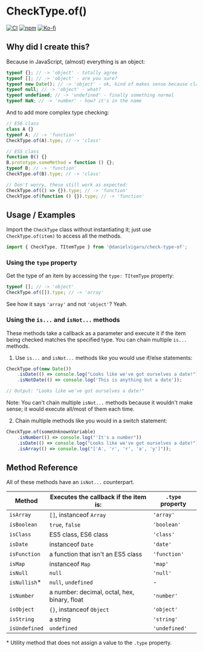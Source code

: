 # CheckType.of()

[![CI](https://github.com/danielvigaru/check-type-of/actions/workflows/node.js.yml/badge.svg)](https://github.com/danielvigaru/check-type-of/actions/workflows/node.js.yml)
[![npm](https://img.shields.io/badge/npm-FFF?style=flat&logo=npm&logoColor=fff&color=CB3837)](https://www.npmjs.com/package/@danielvigaru/check-type-of)
[![Ko-fi](https://img.shields.io/badge/Ko--fi-FF5E5B?style=flat&logo=ko-fi&logoColor=white&color=D34F4C)](https://ko-fi.com/Y8Y1DZBZU)

## Why did I create this?

Because in JavaScript, (almost) everything is an object:

```javascript
typeof {}; // -> 'object' - totally agree
typeof []; // -> 'object' - are you sure?
typeof new Date(); // -> 'object' - ok, kind of makes sense because class instances are objects in JS, but it's useless
typeof null; // -> 'object' - what?
typeof undefined; // -> 'undefined' - finally something normal
typeof NaN; // -> 'number' - how? it's in the name
```

And to add more complex type checking:

```javascript
// ES6 class
class A {}
typeof A; // -> 'function'
CheckType.of(A).type; // -> 'class'

// ES5 class
function B() {}
B.prototype.someMethod = function () {};
typeof B; // -> 'function'
CheckType.of(B).type; // -> 'class'

// Don't worry, these still work as expected:
CheckType.of(() => {}).type; // -> 'function'
CheckType.of(function () {}).type; // -> 'function'
```

## Usage / Examples

Import the `CheckType` class without instantiating it; just use `CheckType.of(item)` to access all the methods.

```javascript
import { CheckType, TItemType } from '@danielvigaru/check-type-of';
```

### Using the `type` property

Get the type of an item by accessing the `type: TItemType` property:

```javascript
typeof []; // -> 'object'
CheckType.of([]).type; // -> 'array'
```

See how it says `'array'` and not `'object'`? Yeah.

### Using the `is...` and `isNot...` methods

These methods take a callback as a parameter and execute it if the item being checked matches the specified type. You can chain multiple `is...` methods.

1. Use `is...` and `isNot...` methods like you would use if/else statements:

```javascript
CheckType.of(new Date())
    .isDate(() => console.log("Looks like we've got ourselves a date!"))
    .isNotDate(() => console.log('This is anything but a date'));

// Output: "Looks like we've got ourselves a date!"
```

Note: You can't chain multiple `isNot...` methods because it wouldn't make sense; it would execute all/most of them each time.

2. Chain multiple methods like you would in a switch statement:

```javascript
CheckType.of(someUnknownVariable)
    .isNumber(() => console.log("'It's a number"))
    .isDate(() => console.log("Looks like we've got ourselves a date!"))
    .isArray(() => console.log("['A', 'r', 'r', 'a', 'y']"));
```

## Method Reference

All of these methods have an `isNot...` counterpart.

| **Method**    | **Executes the callback if the item is:**    | `.type` property |
| ------------- | -------------------------------------------- | ---------------- |
| `isArray`     | `[]`, instanceof `Array`                     | `'array'`        |
| `isBoolean`   | `true`, `false`                              | `'boolean'`      |
| `isClass`     | ES5 class, ES6 class                         | `'class'`        |
| `isDate`      | instanceof `Date`                            | `'date'`         |
| `isFunction`  | a function that isn't an ES5 class           | `'function'`     |
| `isMap`       | instanceof `Map`                             | `'map'`          |
| `isNull`      | `null`                                       | `'null'`         |
| `isNullish`\* | `null`, `undefined`                          | -                |
| `isNumber`    | a number: decimal, octal, hex, binary, float | `'number'`       |
| `isObject`    | `{}`, instanceof `Object`                    | `'object'`       |
| `isString`    | a string                                     | `'string'`       |
| `isUndefined` | `undefined`                                  | `'undefined'`    |

\* Utility method that does not assign a value to the `.type` property.
